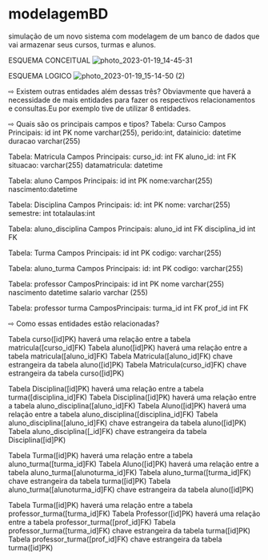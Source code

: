 # modelagemBD
simulação de um novo sistema com modelagem de um banco de dados que vai armazenar seus cursos, turmas e alunos.


ESQUEMA CONCEITUAL
![photo_2023-01-19_14-45-31](https://user-images.githubusercontent.com/94478634/213533080-f4a29e56-687a-415b-946f-f0e3dd8d22f0.jpg)

ESQUEMA LOGICO
![photo_2023-01-19_15-14-50 (2)](https://user-images.githubusercontent.com/94478634/213533084-82d9a2d2-b48d-4ba2-9a0f-07a1cfafb294.jpg)




⇨ Existem outras entidades além dessas três?
Obviavmente que haverá a necessidade de mais entidades
para fazer os respectivos relacionamentos e consultas.Eu por exemplo
tive de utilizar 8 entidades.

⇨ Quais são os principais campos e tipos?
Tabela: Curso
Campos Principais:
	id int PK
	nome varchar(255),
	perido:int,
	datainicio: datetime
	duracao varchar(255)

Tabela: Matricula
Campos Principais:
	curso_id: int FK
	aluno_id: int FK
	situacao: varchar(255)
	datamatricula: datetime




Tabela: aluno
Campos Principais:
	id int PK
	nome:varchar(255)
	nascimento:datetime

Tabela: Disciplina
Campos Principais:
	id: int PK
	nome: varchar(255)
	semestre: int
	totalaulas:int


Tabela: aluno_disciplina
Campos Principais:
	aluno_id int FK
	disciplina_id int FK


Tabela: Turma
Campos Principais:
	id int PK
	codigo: varchar(255)


Tabela: aluno_turma
Campos Principais:
	id: int PK
	codigo: varchar(255)

Tabela: professor
CamposPrincipais:
	id int PK
	nome varchar(255)
	nascimento datetime
	salario varchar (255)


Tabela: professor turma
CamposPrincipais:
	turma_id int FK
	prof_id int  FK


⇨ Como essas entidades estão relacionadas?

Tabela curso([id]PK) haverá uma relação entre a tabela matricula([curso_id]FK)
Tabela aluno([id]PK) haverá uma relação entre a tabela matricula([aluno_id]FK)
Tabela Matricula([aluno_id]FK) chave estrangeira da tabela aluno([id]PK)
Tabela Matricula(curso_id]FK) chave estrangeira da tabela curso([id]PK)



Tabela Disciplina([id]PK) haverá uma relação entre a tabela turma([disciplina_id]FK)
Tabela Disciplina([id]PK) haverá uma relação entre a tabela aluno_disciplina([aluno_id]FK)
Tabela Aluno([id]PK) haverá uma relação entre a tabela aluno_disciplina([disciplina_id]FK)
Tabela aluno_disciplina([aluno_id]FK) chave estrangeira da tabela aluno([id]PK)
Tabela aluno_disciplina([_id]FK) chave estrangeira da tabela Disciplina([id]PK)


Tabela Turma([id]PK) haverá uma relação entre a tabela aluno_turma([turma_id]FK)
Tabela Aluno([id]PK) haverá uma relação entre a tabela aluno_turma([alunoturma_id]FK)
Tabela aluno_turma([turma_id]FK) chave estrangeira da tabela turma([id]PK)
Tabela aluno_turma([alunoturma_id]FK) chave estrangeira da tabela aluno([id]PK)



Tabela Turma([id]PK) haverá uma relação entre a tabela professor_turma([turma_id]FK)
Tabela Professor([id]PK) haverá uma relação entre a tabela professor_turma([prof_id]FK)
Tabela professor_turma([turma_id]FK) chave estrangeira da tabela turma([id]PK)
Tabela professor_turma([prof_id]FK) chave estrangeira da tabela turma([id]PK)









